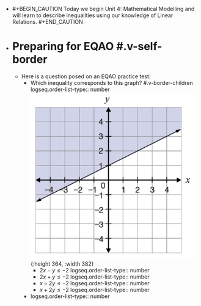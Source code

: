 - #+BEGIN_CAUTION
  Today we begin Unit 4:  Mathematical Modelling and will learn to describe inequalities using our knowledge of Linear Relations.
  #+END_CAUTION
- # Preparing for EQAO #.v-self-border
	- Here is a question posed on an EQAO practice test:
		- Which inequality corresponds to this graph? #.v-border-children 
		  logseq.order-list-type:: number
		  ![image.png](../assets/image_1748372403293_0.png){:height 364, :width 382}
			- $2x-y\leq-2$
			  logseq.order-list-type:: number
			- $2x+y\le-2$
			  logseq.order-list-type:: number
			- $x-2y\le-2$
			  logseq.order-list-type:: number
			- $x+2y\le-2$
			  logseq.order-list-type:: number
		- logseq.order-list-type:: number